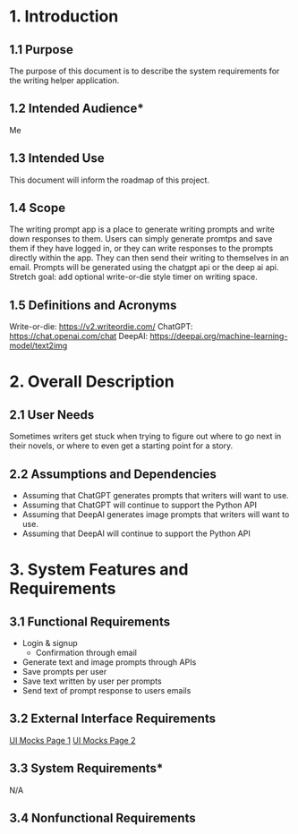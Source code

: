 # 1. Introduction

## 1.1 Purpose
The purpose of this document is to describe the system requirements for the writing helper application.

## 1.2 Intended Audience*
Me

## 1.3 Intended Use
This document will inform the roadmap of this project.

## 1.4 Scope
The writing prompt app is a place to generate writing prompts and write down responses to them.  Users can simply generate promtps and save them if they have logged in, or they can write responses to the prompts directly within the app.  They can then send their writing to themselves in an email.  Prompts will be generated using the chatgpt api or the deep ai api.
Stretch goal: add optional write-or-die style timer on writing space.


## 1.5 Definitions and Acronyms
Write-or-die: https://v2.writeordie.com/
ChatGPT: https://chat.openai.com/chat
DeepAI: https://deepai.org/machine-learning-model/text2img

# 2. Overall Description

## 2.1 User Needs
Sometimes writers get stuck when trying to figure out where to go next in their novels, or where to even get a starting point for a story.

## 2.2 Assumptions and Dependencies
- Assuming that ChatGPT generates prompts that writers will want to use.
- Assuming that ChatGPT will continue to support the Python API
- Assuming that DeepAI generates image prompts that writers will want to use.
- Assuming that DeepAI will continue to support the Python API

# 3. System Features and Requirements

## 3.1 Functional Requirements
- Login & signup
  - Confirmation through email
- Generate text and image prompts through APIs
- Save prompts per user
- Save text written by user per prompts
- Send text of prompt response to users emails

## 3.2 External Interface Requirements
[UI Mocks Page 1](https://github.com/bzamansky/GSU-Project-Work/blob/main/main-project/mocks_page1.pdf?raw=true)
[UI Mocks Page 2](https://github.com/bzamansky/GSU-Project-Work/blob/main/main-project/mocks_page2.pdf?raw=true)


## 3.3 System Requirements*
N/A

## 3.4 Nonfunctional Requirements
